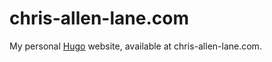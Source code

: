 chris-allen-lane.com
====================
My personal [Hugo][] website, available at chris-allen-lane.com.

[Hugo]: https://gohugo.io/
